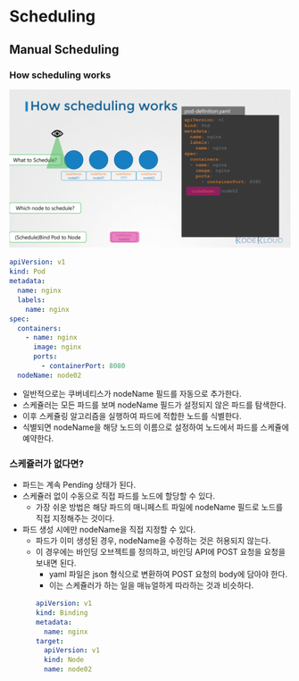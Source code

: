 # Scheduling

## Manual Scheduling

### How scheduling works

![How scheduling works](how-scheduling-works.png)

```yaml
apiVersion: v1
kind: Pod
metadata:
  name: nginx
  labels:
    name: nginx
spec:
  containers:
    - name: nginx
      image: nginx
      ports:
        - containerPort: 8080
  nodeName: node02
```

- 일반적으로는 쿠버네티스가 nodeName 필드를 자동으로 추가한다.
- 스케쥴러는 모든 파드를 보며 nodeName 필드가 설정되지 않은 파드를 탐색한다.
- 이후 스케쥴링 알고리즘을 실행하여 파드에 적합한 노드를 식별한다.
- 식별되면 nodeName을 해당 노드의 이름으로 설정하여 노드에서 파드를 스케쥴에 예약한다.

### 스케쥴러가 없다면?

- 파드는 계속 Pending 상태가 된다.
- 스케쥴러 없이 수동으로 직접 파드를 노드에 할당할 수 있다.
  - 가장 쉬운 방법은 해당 파드의 매니페스트 파일에 nodeName 필드로 노드를 직접 지정해주는 것이다.
- 파드 생성 시에만 nodeName을 직접 지정할 수 있다.
  - 파드가 이미 생성된 경우, nodeName을 수정하는 것은 허용되지 않는다.
  - 이 경우에는 바인딩 오브젝트를 정의하고, 바인딩 API에 POST 요청을 요청을 보내면 된다.
    - yaml 파일은 json 형식으로 변환하여 POST 요청의 body에 담아야 한다.
    - 이는 스케쥴러가 하는 일을 매뉴얼하게 따라하는 것과 비슷하다.
    ```yaml
    apiVersion: v1
    kind: Binding
    metadata:
      name: nginx
    target:
      apiVersion: v1
      kind: Node
      name: node02
    ```
